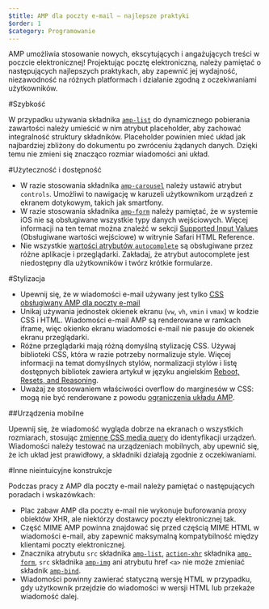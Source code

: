 ```yaml
---
$title: AMP dla poczty e-mail — najlepsze praktyki
$order: 1
$category: Programowanie
---
```


AMP umożliwia stosowanie nowych, ekscytujących i angażujących treści w poczcie elektronicznej! Projektując pocztę elektroniczną, należy pamiętać o następujących najlepszych praktykach, aby zapewnić jej wydajność, niezawodność na różnych platformach i działanie zgodną z oczekiwaniami użytkowników.

#Szybkość

W przypadku używania składnika [`amp-list`](../../../documentation/components/reference/amp-list.md?format=email) do dynamicznego pobierania zawartości należy umieścić w nim atrybut placeholder, aby zachować integralność struktury składników. Placeholder powinien mieć układ jak najbardziej zbliżony do dokumentu po zwróceniu żądanych danych. Dzięki temu nie zmieni się znacząco rozmiar wiadomości ani układ.

#Użyteczność i dostępność

- W razie stosowania składnika [`amp-carousel`](../../components/reference/amp-carousel-v0.1.md?format=email) należy ustawić atrybut `controls`. Umożliwi to nawigację w karuzeli użytkownikom urządzeń z ekranem dotykowym, takich jak smartfony.
- W razie stosowania składnika [`amp-form`](../../../documentation/components/reference/amp-form.md?format=email) należy pamiętać, że w systemie iOS nie są obsługiwane wszystkie typy danych wejściowych. Więcej informacji na ten temat można znaleźć w sekcji [Supported Input Values](https://developer.apple.com/library/archive/documentation/AppleApplications/Reference/SafariHTMLRef/Articles/InputTypes.html) (Obsługiwane wartości wejściowe) w witrynie Safari HTML Reference.
- Nie wszystkie [wartości atrybutów `autocomplete`](https://developer.mozilla.org/en-US/docs/Web/HTML/Attributes/autocomplete) są obsługiwane przez różne aplikacje i przeglądarki. Zakładaj, że atrybut autocomplete jest niedostępny dla użytkowników i twórz krótkie formularze.

#Stylizacja

- Upewnij się, że w wiadomości e-mail używany jest tylko [CSS obsługiwany AMP dla poczty e-mail](../learn/email-spec/amp-email-css.md?format=email)
- Unikaj używania jednostek okienek ekranu (`vw`, `vh`, `vmin` i `vmax`) w kodzie CSS i HTML. Wiadomości e-mail AMP są renderowane w ramkach iframe, więc okienko ekranu wiadomości e-mail nie pasuje do okienek ekranu przeglądarki.
- Różne przeglądarki mają różną domyślną stylizację CSS. Używaj biblioteki CSS, która w razie potrzeby normalizuje style. Więcej informacji na temat domyślnych stylów, normalizacji stylów i listę dostępnych bibliotek zawiera artykuł w języku angielskim [Reboot, Resets, and Reasoning](https://css-tricks.com/reboot-resets-reasoning/).
- Uważaj ze stosowaniem właściwości overflow do marginesów w CSS: mogą nie być renderowane z powodu [ograniczenia układu AMP](https://github.com/ampproject/amphtml/issues/13343#issuecomment-447380241).

##Urządzenia mobilne

Upewnij się, że wiadomość wygląda dobrze na ekranach o wszystkich rozmiarach, stosując [zmienne CSS media query](style_and_layout/control_layout.md?format=email) do identyfikacji urządzeń. Wiadomości należy testować na urządzeniach mobilnych, aby upewnić się, że ich układ jest prawidłowy, a składniki działają zgodnie z oczekiwaniami.

#Inne nieintuicyjne konstrukcje

Podczas pracy z AMP dla poczty e-mail należy pamiętać o następujących poradach i wskazówkach:

- Plac zabaw AMP dla poczty e-mail nie wykonuje buforowania proxy obiektów XHR, ale niektórzy dostawcy poczty elektronicznej tak.
- Część MIME AMP powinna znajdować się przed częścią MIME HTML w wiadomości e-mail, aby zapewnić maksymalną kompatybilność między klientami poczty elektronicznej.
- Znacznika atrybutu `src` składnika [`amp-list`](../../../documentation/components/reference/amp-list.md?format=email), [`action-xhr`](../../../documentation/components/reference/amp-form.md?format=email#action-xhr) składnika [`amp-form`](../../../documentation/components/reference/amp-form.md?format=email), `src` składnika [`amp-img`](../../../documentation/examples/documentation/amp-img.html?format=email) ani atrybutu href `<a>` nie może zmieniać składnik [`amp-bind`](../../../documentation/examples/documentation/amp-bind.html?format=email).
- Wiadomości powinny zawierać statyczną wersję HTML w przypadku, gdy użytkownik przejdzie do wiadomości w wersji HTML lub przekaże wiadomość dalej.
